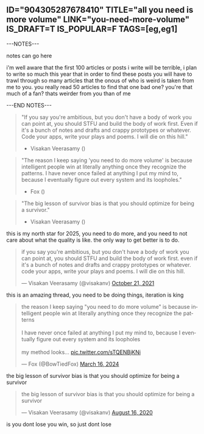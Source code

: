 ID="904305287678410"
TITLE="all you need is more volume"
LINK="you-need-more-volume"
IS_DRAFT=T
IS_POPULAR=F
TAGS=[eg,eg1]
----------

---NOTES---

notes can go here

i'm well aware that the first 100 articles or posts i write will be terrible, i plan to write so much this year that in order to find these posts you will have to trawl through so many articles that the onous of who is weird is taken from me to you. you really read 50 articles to find that one bad one? you're that much of a fan? thats weirder from you than of me


---END NOTES---


> "If you say you're ambitious, but you don't have a body of work you can point at, you should STFU and build the body of work first. Even if it's a bunch of notes and drafts and crappy prototypes or whatever. Code your apps, write your plays and poems. I will die on this hill."
> - Visakan Veerasamy (<span class="profile-pic" data-author="visakanv"></span>)

> "The reason I keep saying 'you need to do more volume' is because intelligent people win at literally anything once they recognize the patterns. I have never once failed at anything I put my mind to, because I eventually figure out every system and its loopholes."
> - Fox (<span class="profile-pic" data-author="bowtiedfox"></span>)

> "The big lesson of survivor bias is that you should optimize for being a survivor."
> - Visakan Veerasamy (<span class="profile-pic" data-author="visakanv"></span>)

this is my north star for 2025, you need to do more, and you need to not care about what the quality is like. the only way to get better is to do.

<div class="center">
<blockquote class="twitter-tweet" data-theme="dark"><p lang="en" dir="ltr">if you say you&#39;re ambitious, but you don&#39;t have a body of work you can point at, you should STFU and build the body of work first. even if it&#39;s a bunch of notes and drafts and crappy prototypes or whatever. code your apps, write your plays and poems. I will die on this hill.</p>&mdash; Visakan Veerasamy (@visakanv) <a href="https://twitter.com/visakanv/status/1451147667732525063?ref_src=twsrc%5Etfw">October 21, 2021</a></blockquote>
<script async src="https://platform.twitter.com/widgets.js" charset="utf-8"></script>
</div>

this is an amazing thread, you need to be doing things, iteration is king

<blockquote class="twitter-tweet" data-theme="dark"><p lang="en" dir="ltr">the reason I keep saying &quot;you need to do more volume&quot; is because intelligent people win at literally anything once they recognize the patterns<br><br>I have never once failed at anything I put my mind to, because I eventually figure out every system and its loopholes<br><br>my method looks… <a href="https://t.co/sTQENBjKNi">pic.twitter.com/sTQENBjKNi</a></p>&mdash; Fox (@BowTiedFox) <a href="https://twitter.com/BowTiedFox/status/1769059244337181155?ref_src=twsrc%5Etfw">March 16, 2024</a></blockquote>
<script async src="https://platform.twitter.com/widgets.js" charset="utf-8"></script>

the big lesson of survivor bias is that you should optimize for being a survivor

<blockquote class="twitter-tweet" data-theme="dark"><p lang="en" dir="ltr">the big lesson of survivor bias is that you should optimize for being a survivor</p>&mdash; Visakan Veerasamy (@visakanv) <a href="https://twitter.com/visakanv/status/1294903763761676289?ref_src=twsrc%5Etfw">August 16, 2020</a></blockquote>
<script async src="https://platform.twitter.com/widgets.js" charset="utf-8"></script>

is you dont lose you win, so just dont lose

